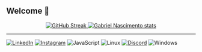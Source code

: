 ## Welcome 🚀

<div align="center">

  <a href="https://git.io/streak-stats">
    <img src="https://streak-stats.demolab.com?user=Gabriel%20Nascimento&theme=graywhite&hide_border=true&short_numbers=true&mode=weekly" alt="GitHub Streak"/>
  </a>
  
  <a href="https://github.com/Gabriel-Nascimento">
    <img src="https://github-readme-stats.vercel.app/api?username=Gabriel-Nascimento&theme=graywhite&show_icons=true" alt="Gabriel Nascimento stats"/>
  </a>

</div>

---

[![LinkedIn](https://img.shields.io/badge/LinkedIn-0077B5?style=for-the-badge&logo=linkedin&logoColor=white)](www.linkedin.com/in/gabriel-nascimento-5a72b2384)
[![Instagram](https://img.shields.io/badge/-Instagram-%23E4405F?style=for-the-badge&logo=instagram&logoColor=white)](https://www.instagram.com/gabrielgsn_)
![JavaScript](https://img.shields.io/badge/JavaScript-F7DF1E?style=for-the-badge&logo=javascript&logoColor=black)
![Linux](https://img.shields.io/badge/Linux-000?style=for-the-badge&logo=linux&logoColor=FCC624)
[![Discord](https://img.shields.io/badge/Discord-7289DA?style=for-the-badge&logo=discord&logoColor=white)](https://discord.com/channels/@SEUUSERNAME/)
![Windows](https://img.shields.io/badge/Windows-000?style=for-the-badge&logo=windows&logoColor=2CA5E0)
 

